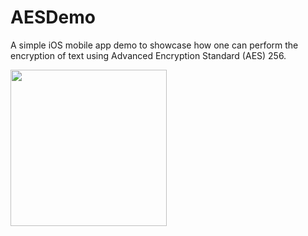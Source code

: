 # AESDemo
A simple iOS mobile app demo to showcase how one can perform the encryption of text using Advanced Encryption Standard (AES) 256.

<img src="https://github.com/Ern7/aes-demo/assets/41815081/c2c7999a-9ebc-49a9-ab19-8b87e7fe923e.gif" width="250">
